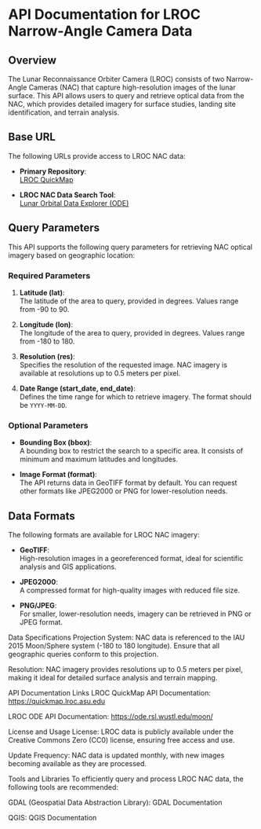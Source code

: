 # API Documentation for LROC Narrow-Angle Camera Data

## Overview
The Lunar Reconnaissance Orbiter Camera (LROC) consists of two Narrow-Angle Cameras (NAC) that capture high-resolution images of the lunar surface. This API allows users to query and retrieve optical data from the NAC, which provides detailed imagery for surface studies, landing site identification, and terrain analysis.

## Base URL
The following URLs provide access to LROC NAC data:

- **Primary Repository**:  
  [LROC QuickMap](https://quickmap.lroc.asu.edu)

- **LROC NAC Data Search Tool**:  
  [Lunar Orbital Data Explorer (ODE)](https://ode.rsl.wustl.edu/moon/)

## Query Parameters
This API supports the following query parameters for retrieving NAC optical imagery based on geographic location:

### Required Parameters
1. **Latitude (lat)**:  
   The latitude of the area to query, provided in degrees. Values range from -90 to 90.
   
2. **Longitude (lon)**:  
   The longitude of the area to query, provided in degrees. Values range from -180 to 180.

3. **Resolution (res)**:  
   Specifies the resolution of the requested image. NAC imagery is available at resolutions up to 0.5 meters per pixel.

4. **Date Range (start_date, end_date)**:  
   Defines the time range for which to retrieve imagery. The format should be `YYYY-MM-DD`.

### Optional Parameters
- **Bounding Box (bbox)**:  
  A bounding box to restrict the search to a specific area. It consists of minimum and maximum latitudes and longitudes.
  
- **Image Format (format)**:  
  The API returns data in GeoTIFF format by default. You can request other formats like JPEG2000 or PNG for lower-resolution needs.

## Data Formats
The following formats are available for LROC NAC imagery:

- **GeoTIFF**:  
  High-resolution images in a georeferenced format, ideal for scientific analysis and GIS applications.
  
- **JPEG2000**:  
  A compressed format for high-quality images with reduced file size.

- **PNG/JPEG**:  
  For smaller, lower-resolution needs, imagery can be retrieved in PNG or JPEG format.

Data Specifications
Projection System:
NAC data is referenced to the IAU 2015 Moon/Sphere system (-180 to 180 longitude). Ensure that all geographic queries conform to this projection.

Resolution:
NAC imagery provides resolutions up to 0.5 meters per pixel, making it ideal for detailed surface analysis and terrain mapping.

API Documentation Links
LROC QuickMap API Documentation:
https://quickmap.lroc.asu.edu

LROC ODE API Documentation:
https://ode.rsl.wustl.edu/moon/

License and Usage
License:
LROC data is publicly available under the Creative Commons Zero (CC0) license, ensuring free access and use.

Update Frequency:
NAC data is updated monthly, with new images becoming available as they are processed.

Tools and Libraries
To efficiently query and process LROC NAC data, the following tools are recommended:

GDAL (Geospatial Data Abstraction Library):
GDAL Documentation

QGIS:
QGIS Documentation